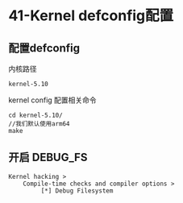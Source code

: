 # 41-Kernel defconfig配置

## 配置defconfig

内核路径

```
kernel-5.10
```



kernel config 配置相关命令

```
cd kernel-5.10/
//我们默认使用arm64
make 
```



## 开启 DEBUG_FS

```
Kernel hacking > 
	Compile-time checks and compiler options >
		 [*] Debug Filesystem
```



